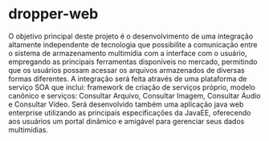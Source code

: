 # dropper-web
O objetivo principal deste projeto é o desenvolvimento de uma integração altamente independente de tecnologia que possibilite a comunicação entre o sistema de armazenamento multimídia com a interface com o usuário, empregando as principais ferramentas disponíveis no mercado, permitindo que os usuários possam acessar os arquivos armazenados de diversas formas diferentes. A integração será feita através de uma plataforma de serviço SOA que inclui: framework de criação de serviços próprio, modelo canônico e serviços: Consultar Arquivo, Consultar Imagem, Consultar Áudio e Consultar Vídeo. Será desenvolvido também uma aplicação java web enterprise utilizando as principais especificações da JavaEE, oferecendo aos usuários um portal dinâmico e amigável para gerenciar seus dados multimídias.

